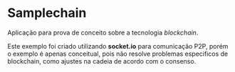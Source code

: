 # Samplechain
Aplicação para prova de conceito sobre a tecnologia *blockchain*.

Este exemplo foi criado utilizando **socket.io** para comunicação P2P, porém o exemplo é apenas conceitual, pois não resolve problemas especificos de blockchain, como ajustes na cadeia de acordo com o consenso.
